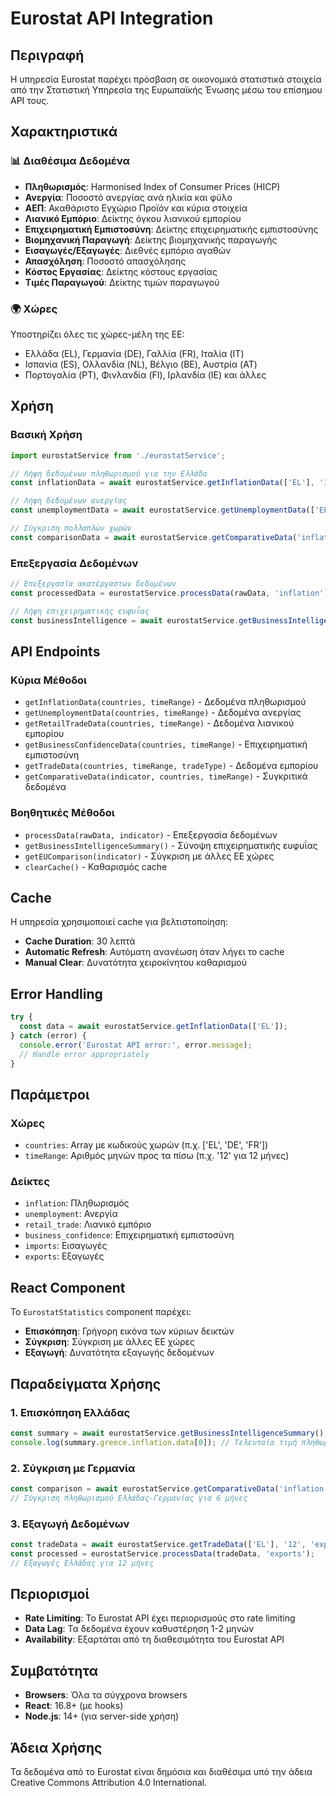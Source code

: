 # Eurostat API Integration

## Περιγραφή

Η υπηρεσία Eurostat παρέχει πρόσβαση σε οικονομικά στατιστικά στοιχεία από την Στατιστική Υπηρεσία της Ευρωπαϊκής Ένωσης μέσω του επίσημου API τους.

## Χαρακτηριστικά

### 📊 **Διαθέσιμα Δεδομένα**
- **Πληθωρισμός**: Harmonised Index of Consumer Prices (HICP)
- **Ανεργία**: Ποσοστό ανεργίας ανά ηλικία και φύλο
- **ΑΕΠ**: Ακαθάριστο Εγχώριο Προϊόν και κύρια στοιχεία
- **Λιανικό Εμπόριο**: Δείκτης όγκου λιανικού εμπορίου
- **Επιχειρηματική Εμπιστοσύνη**: Δείκτης επιχειρηματικής εμπιστοσύνης
- **Βιομηχανική Παραγωγή**: Δείκτης βιομηχανικής παραγωγής
- **Εισαγωγές/Εξαγωγές**: Διεθνές εμπόριο αγαθών
- **Απασχόληση**: Ποσοστό απασχόλησης
- **Κόστος Εργασίας**: Δείκτης κόστους εργασίας
- **Τιμές Παραγωγού**: Δείκτης τιμών παραγωγού

### 🌍 **Χώρες**
Υποστηρίζει όλες τις χώρες-μέλη της ΕΕ:
- Ελλάδα (EL), Γερμανία (DE), Γαλλία (FR), Ιταλία (IT)
- Ισπανία (ES), Ολλανδία (NL), Βέλγιο (BE), Αυστρία (AT)
- Πορτογαλία (PT), Φινλανδία (FI), Ιρλανδία (IE) και άλλες

## Χρήση

### Βασική Χρήση

```javascript
import eurostatService from './eurostatService';

// Λήψη δεδομένων πληθωρισμού για την Ελλάδα
const inflationData = await eurostatService.getInflationData(['EL'], '12');

// Λήψη δεδομένων ανεργίας
const unemploymentData = await eurostatService.getUnemploymentData(['EL'], '12');

// Σύγκριση πολλαπλών χωρών
const comparisonData = await eurostatService.getComparativeData('inflation', ['EL', 'DE', 'FR'], '12');
```

### Επεξεργασία Δεδομένων

```javascript
// Επεξεργασία ακατέργαστων δεδομένων
const processedData = eurostatService.processData(rawData, 'inflation');

// Λήψη επιχειρηματικής ευφυΐας
const businessIntelligence = await eurostatService.getBusinessIntelligenceSummary();
```

## API Endpoints

### Κύρια Μέθοδοι

- `getInflationData(countries, timeRange)` - Δεδομένα πληθωρισμού
- `getUnemploymentData(countries, timeRange)` - Δεδομένα ανεργίας
- `getRetailTradeData(countries, timeRange)` - Δεδομένα λιανικού εμπορίου
- `getBusinessConfidenceData(countries, timeRange)` - Επιχειρηματική εμπιστοσύνη
- `getTradeData(countries, timeRange, tradeType)` - Δεδομένα εμπορίου
- `getComparativeData(indicator, countries, timeRange)` - Συγκριτικά δεδομένα

### Βοηθητικές Μέθοδοι

- `processData(rawData, indicator)` - Επεξεργασία δεδομένων
- `getBusinessIntelligenceSummary()` - Σύνοψη επιχειρηματικής ευφυΐας
- `getEUComparison(indicator)` - Σύγκριση με άλλες ΕΕ χώρες
- `clearCache()` - Καθαρισμός cache

## Cache

Η υπηρεσία χρησιμοποιεί cache για βελτιστοποίηση:
- **Cache Duration**: 30 λεπτά
- **Automatic Refresh**: Αυτόματη ανανέωση όταν λήγει το cache
- **Manual Clear**: Δυνατότητα χειροκίνητου καθαρισμού

## Error Handling

```javascript
try {
  const data = await eurostatService.getInflationData(['EL']);
} catch (error) {
  console.error('Eurostat API error:', error.message);
  // Handle error appropriately
}
```

## Παράμετροι

### Χώρες
- `countries`: Array με κωδικούς χωρών (π.χ. ['EL', 'DE', 'FR'])
- `timeRange`: Αριθμός μηνών προς τα πίσω (π.χ. '12' για 12 μήνες)

### Δείκτες
- `inflation`: Πληθωρισμός
- `unemployment`: Ανεργία
- `retail_trade`: Λιανικό εμπόριο
- `business_confidence`: Επιχειρηματική εμπιστοσύνη
- `imports`: Εισαγωγές
- `exports`: Εξαγωγές

## React Component

Το `EurostatStatistics` component παρέχει:
- **Επισκόπηση**: Γρήγορη εικόνα των κύριων δεικτών
- **Σύγκριση**: Σύγκριση με άλλες ΕΕ χώρες
- **Εξαγωγή**: Δυνατότητα εξαγωγής δεδομένων

## Παραδείγματα Χρήσης

### 1. Επισκόπηση Ελλάδας
```javascript
const summary = await eurostatService.getBusinessIntelligenceSummary();
console.log(summary.greece.inflation.data[0]); // Τελευταία τιμή πληθωρισμού
```

### 2. Σύγκριση με Γερμανία
```javascript
const comparison = await eurostatService.getComparativeData('inflation', ['EL', 'DE'], '6');
// Σύγκριση πληθωρισμού Ελλάδας-Γερμανίας για 6 μήνες
```

### 3. Εξαγωγή Δεδομένων
```javascript
const tradeData = await eurostatService.getTradeData(['EL'], '12', 'exports');
const processed = eurostatService.processData(tradeData, 'exports');
// Εξαγωγές Ελλάδας για 12 μήνες
```

## Περιορισμοί

- **Rate Limiting**: Το Eurostat API έχει περιορισμούς στο rate limiting
- **Data Lag**: Τα δεδομένα έχουν καθυστέρηση 1-2 μηνών
- **Availability**: Εξαρτάται από τη διαθεσιμότητα του Eurostat API

## Συμβατότητα

- **Browsers**: Όλα τα σύγχρονα browsers
- **React**: 16.8+ (με hooks)
- **Node.js**: 14+ (για server-side χρήση)

## Άδεια Χρήσης

Τα δεδομένα από το Eurostat είναι δημόσια και διαθέσιμα υπό την άδεια Creative Commons Attribution 4.0 International.
